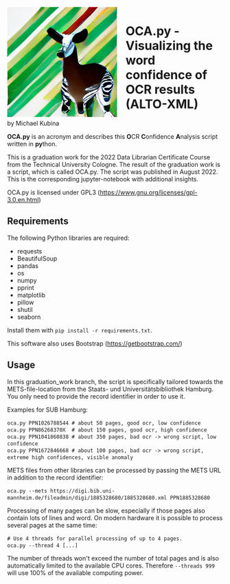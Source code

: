 <img style="float: left; margin-right: 20px;" src="ocapy/ocapy_logo.jpeg">

# OCA.py - Visualizing the word confidence of OCR results (ALTO-XML)
by Michael Kubina

**OCA.py** is an acronym and describes this **O**CR **C**onfidence **A**nalysis script written in **py**thon.

This is a graduation work for the 2022 Data Librarian Certificate Course from the Technical University Cologne. The result of the graduation work is a script, which is called OCA.py. The script was published in August 2022. This is the corresponding jupyter-notebook with additional insights.

OCA.py is licensed under GPL3 (https://www.gnu.org/licenses/gpl-3.0.en.html)

## Requirements

The following Python libraries are required:

* requests
* BeautifulSoup
* pandas
* os
* numpy
* pprint
* matplotlib
* pillow
* shutil
* seaborn

Install them with `pip install -r requirements.txt`.

This software also uses Bootstrap (https://getbootstrap.com/)

## Usage
In this graduation_work branch, the script is specifically tailored towards the METS-file-location from the Staats- und Universitätsbibliothek Hamburg. You only need to provide the record identifier in order to use it.

Examples for SUB Hamburg:
```
oca.py PPN1026788544 # about 50 pages, good ocr, low confidence
oca.py PPN86268370X  # about 150 pages, good ocr, high confidence
oca.py PPN1041860838 # about 350 pages, bad ocr -> wrong script, low confidence
oca.py PPN1672846668 # about 100 pages, bad ocr -> wrong script, extreme high confidences, visible anomaly
```

METS files from other libraries can be processed by passing the METS URL in addition to the record identifier:
```
oca.py --mets https://digi.bib.uni-mannheim.de/fileadmin/digi/1885328680/1885328680.xml PPN1885328680
```

Processing of many pages can be slow, especially if those pages also contain lots of lines and word.
On modern hardware it is possible to process several pages at the same time:
```
# Use 4 threads for parallel processing of up to 4 pages.
oca.py --thread 4 [...]
```
The number of threads won't exceed the number of total pages and
is also automatically limited to the available CPU cores.
Therefore `--threads 999` will use 100% of the available computing power.
